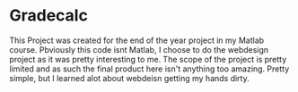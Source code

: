 # Gradecalc 
This Project was created for the end of the year project in my Matlab course.  Pbviously this code isnt Matlab, I choose to do the webdesign project as it was pretty interesting to me.  The scope of the project is pretty limited and as such the final product here isn't anything too amazing.  Pretty simple, but I learned alot about webdeisn getting my hands dirty.  
